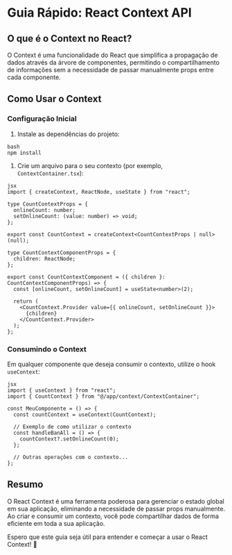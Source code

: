 # Guia Rápido: React Context API

## O que é o Context no React?

O Context é uma funcionalidade do React que simplifica a propagação de dados através da árvore de componentes, permitindo o compartilhamento de informações sem a necessidade de passar manualmente props entre cada componente.

## Como Usar o Context

### Configuração Inicial

1. Instale as dependências do projeto:

```
bash
npm install
```

1. Crie um arquivo para o seu contexto (por exemplo, `ContextContainer.tsx`):

```
jsx
import { createContext, ReactNode, useState } from "react";

type CountContextProps = {
  onlineCount: number;
  setOnlineCount: (value: number) => void;
};

export const CountContext = createContext<CountContextProps | null>(null);

type CountContextComponentProps = {
  children: ReactNode;
};

export const CountContextComponent = ({ children }: CountContextComponentProps) => {
  const [onlineCount, setOnlineCount] = useState<number>(2);

  return (
    <CountContext.Provider value={{ onlineCount, setOnlineCount }}>
      {children}
    </CountContext.Provider>
  );
};
```

### Consumindo o Context

Em qualquer componente que deseja consumir o contexto, utilize o hook `useContext`:

```
jsx
import { useContext } from "react";
import { CountContext } from "@/app/context/ContextContainer";

const MeuComponente = () => {
  const countContext = useContext(CountContext);

  // Exemplo de como utilizar o contexto
  const handleBanAll = () => {
    countContext?.setOnlineCount(0);
  };

  // Outras operações com o contexto...
};
```

## Resumo

O React Context é uma ferramenta poderosa para gerenciar o estado global em sua aplicação, eliminando a necessidade de passar props manualmente. Ao criar e consumir um contexto, você pode compartilhar dados de forma eficiente em toda a sua aplicação.

Espero que este guia seja útil para entender e começar a usar o React Context! 🚀
